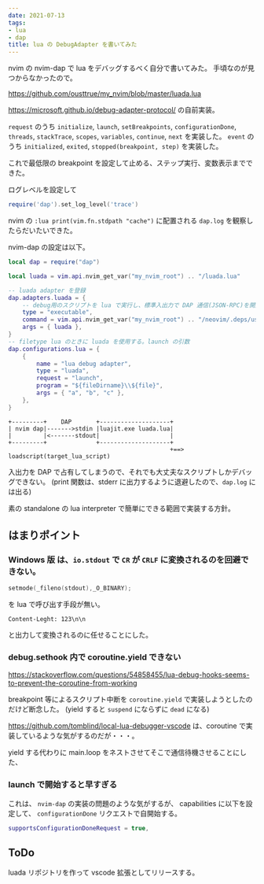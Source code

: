 ```yaml
---
date: 2021-07-13
tags:
- lua
- dap
title: lua の DebugAdapter を書いてみた
---
```


nvim の nvim-dap で lua をデバッグするべく自分で書いてみた。
手頃なのが見つからなかったので。

https://github.com/ousttrue/my_nvim/blob/master/luada.lua

https://microsoft.github.io/debug-adapter-protocol/ の自前実装。

`request` のうち `initialize`, `launch`, `setBreakpoints`, `configurationDone`, `threads`, `stackTrace`, `scopes`, `variables`, `continue`, `next` を実装した。
`event` のうち `initialized`, `exited`, `stopped(breakpoint, step)` を実装した。

これで最低限の breakpoint を設定して止める、ステップ実行、変数表示までできた。

ログレベルを設定して

```lua
require('dap').set_log_level('trace')
```

nvim の `:lua print(vim.fn.stdpath "cache")` に配置される `dap.log` を観察したらだいたいできた。

nvim-dap の設定は以下。

```lua
local dap = require("dap")

local luada = vim.api.nvim_get_var("my_nvim_root") .. "/luada.lua"

-- luada adapter を登録
dap.adapters.luada = {
	-- debug用のスクリプトを lua で実行し、標準入出力で DAP 通信(JSON-RPC)を開始する
	type = "executable",
	command = vim.api.nvim_get_var("my_nvim_root") .. "/neovim/.deps/usr/bin/luajit.exe",
	args = { luada },
}
-- filetype lua のときに luada を使用する。launch の引数
dap.configurations.lua = {
	{
		name = "lua debug adapter",
		type = "luada",
		request = "launch",
		program = "${fileDirname}\\${file}",
		args = { "a", "b", "c" },
	},
}
```

```
+---------+    DAP       +--------------------+
| nvim dap|------->stdin |luajit.exe luada.lua|
|         |<-------stdout|                    |
+---------+              +--------------------+
                                              +==> loadscript(target_lua_script)
```

入出力を DAP で占有してしまうので、それでも大丈夫なスクリプトしかデバッグできない。
(print 関数は、stderr に出力するように退避したので、`dap.log` には出る)

素の standalone の lua interpreter で簡単にできる範囲で実装する方針。

## はまりポイント
### Windows 版 は、`io.stdout` で `CR` が `CRLF` に変換されるのを回避できない。

```c++
setmode(_fileno(stdout),_O_BINARY);
```

を lua で呼び出す手段が無い。

```
Content-Leght: 123\n\n
```

と出力して変換されるのに任せることにした。

### debug.sethook 内で coroutine.yield できない

https://stackoverflow.com/questions/54858455/lua-debug-hooks-seems-to-prevent-the-coroutine-from-working

breakpoint 等によるスクリプト中断を `coroutine.yield` で実装しようとしたのだけど断念した。
(yield すると `suspend` にならずに `dead` になる)

https://github.com/tomblind/local-lua-debugger-vscode は、coroutine で実装しているような気がするのだが・・・。

yield する代わりに main.loop をネストさせてそこで通信待機させることにした、

### launch で開始すると早すぎる

これは、 `nvim-dap` の実装の問題のような気がするが、
capabilities に以下を設定して、 `configurationDone` リクエストで自開始する。

```lua
supportsConfigurationDoneRequest = true,
```

## ToDo

luada リポジトリを作って vscode 拡張としてリリースする。

